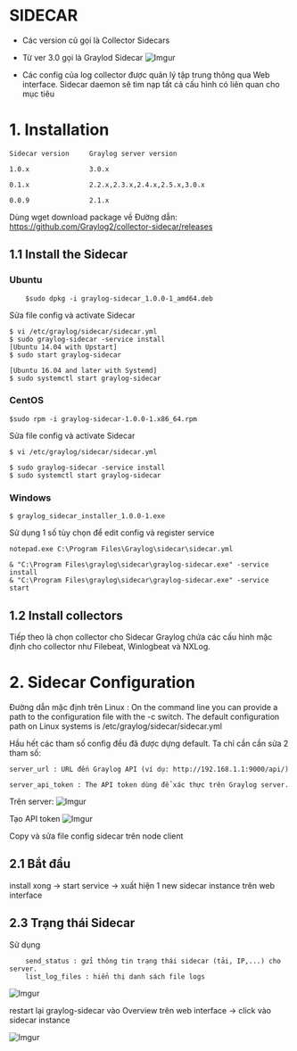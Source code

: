 # SIDECAR
- Các version cũ gọi là Collector Sidecars
- Từ ver 3.0 gọi là Graylod Sidecar
![Imgur](https://i.imgur.com/zcoWvwX.png)

- Các config của log collector được quản lý tập trung thông qua Web interface. Sidecar daemon sẽ tìm nạp tất cả cấu hình có liên quan cho mục tiêu

# 1. Installation

    Sidecar version     Graylog server version

    1.0.x               3.0.x

    0.1.x               2.2.x,2.3.x,2.4.x,2.5.x,3.0.x

    0.0.9               2.1.x

Dùng wget download package về 
Đường dẫn: https://github.com/Graylog2/collector-sidecar/releases
## 1.1 Install the Sidecar
### **Ubuntu**
```
    $sudo dpkg -i graylog-sidecar_1.0.0-1_amd64.deb
```
Sửa file config và activate Sidecar

    $ vi /etc/graylog/sidecar/sidecar.yml
    $ sudo graylog-sidecar -service install
    [Ubuntu 14.04 with Upstart]
    $ sudo start graylog-sidecar

    [Ubuntu 16.04 and later with Systemd]
    $ sudo systemctl start graylog-sidecar

### **CentOS**
    $sudo rpm -i graylog-sidecar-1.0.0-1.x86_64.rpm

Sửa file config và activate Sidecar

    $ vi /etc/graylog/sidecar/sidecar.yml

    $ sudo graylog-sidecar -service install
    $ sudo systemctl start graylog-sidecar

### **Windows**
```
$ graylog_sidecar_installer_1.0.0-1.exe
```
Sử dụng 1 số tùy chọn để edit config và register service

    notepad.exe C:\Program Files\Graylog\sidecar\sidecar.yml

    & "C:\Program Files\graylog\sidecar\graylog-sidecar.exe" -service install
    & "C:\Program Files\graylog\sidecar\graylog-sidecar.exe" -service start

## 1.2 Install collectors

Tiếp theo là chọn collector cho Sidecar
Graylog chứa các cấu hình mặc định cho collector như Filebeat, Winlogbeat và NXLog.

# 2. Sidecar Configuration
Đường dẫn mặc định trên Linux : On the command line you can provide a path to the configuration file with the -c switch. The default configuration path on Linux systems is /etc/graylog/sidecar/sidecar.yml

Hầu hết các tham số config đều đã được dựng default. Ta chỉ cần cần sửa 2 tham số:

    server_url : URL đến Graylog API (ví dụ: http://192.168.1.1:9000/api/)

    server_api_token : The API token dùng để xác thực trên Graylog server.

Trên server:
![Imgur](https://i.imgur.com/zr6KaeQ.png)

Tạo API token
![Imgur](https://i.imgur.com/eTBNfZw.png)

Copy và sửa file config sidecar trên node client



## 2.1 Bắt đầu

install xong -> start service -> xuất hiện 1 new sidecar instance trên web interface

## 2.3 Trạng thái Sidecar
Sử dụng 
```
    send_status : gửi thông tin trạng thái sidecar (tải, IP,...) cho server.
    list_log_files : hiển thị danh sách file logs

```
![Imgur](https://i.imgur.com/vISoTEg.png)

restart lại graylog-sidecar vào Overview trên web interface  -> click vào sidecar instance

![Imgur](https://i.imgur.com/fowhUVK.png)
